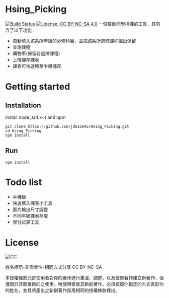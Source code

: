 # Hsing_Picking
[![Build Status](https://travis-ci.com/jd615645/Hsing_Picking.svg?token=hixoKqzUPRoRuPFyFFhN&branch=master)](https://travis-ci.com/jd615645/Hsing_Picking)
[![License: CC BY-NC-SA 4.0](https://img.shields.io/badge/License-CC%20BY--NC--SA%204.0-lightgrey.svg)](http://creativecommons.org/licenses/by-nc-sa/4.0/)
一個幫助同學排課的工具，其包含了以下功能：
* 自動填入該系所年級的必修科目，並把該系所選修課程挑出保留
* 查詢課程
* 購物車(保留待選擇課程)
* 上傳儲存課表
* 課表可快速轉至手機儲存

# Getting started
  ## Installation
  Install node.js(4.x~) and npm
  ```
  git clone https://github.com/jd615645/Hsing_Picking.git
  cd Hsing_Picking
  npm install
  ```
  ## Run
  ```
  npm install
  ```
# Todo list
* 手機板
* 快速填入課表小工具
* 圖片輸出尺寸調整
* 不同年級課表存取
* 學分試算工具

# License
![CC](http://creativecommons.tw/sites/creativecommons.tw/files/cc-by-nc-sa-88x31.png)

姓名標示-非商業性-相同方式分享 
CC BY-NC-SA

本授權條款允許使用者對你的著作進行重混、調整，以及依原著作建立新著作，但僅限於非商業目的之使用。唯使用者就其新創著作，必須按照你指定的方式表彰你的姓名，並且將產出之新創著作採用相同的授權條款釋出。